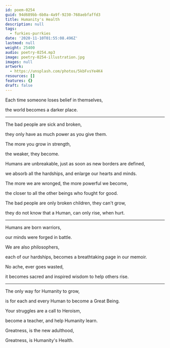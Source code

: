```yaml
---
id: poem-0254
guid: 94d689bb-6b0a-4a9f-9230-768aebfaffd3
title: Humanity's Health
description: null
tags:
  - furkies-purrkies
date: '2020-11-10T01:55:08.496Z'
lastmod: null
weight: 25400
audio: poetry-0254.mp3
image: poetry-0254-illustration.jpg
images: null
artwork:
  - https://unsplash.com/photos/5kbFvsYe4K4
resources: []
features: {}
draft: false
---
```


Each time someone loses belief in themselves,

the world becomes a darker place.

---

The bad people are sick and broken,

they only have as much power as you give them.

The more you grow in strength,

the weaker, they become.

Humans are unbreakable, just as soon as new borders are defined,

we absorb all the hardships, and enlarge our hearts and minds.

The more we are wronged, the more powerful we become,

the closer to all the other beings who fought for good.

The bad people are only broken children, they can't grow,

they do not know that a Human, can only rise, when hurt.

---

Humans are born warriors,

our minds were forged in battle.

We are also philosophers,

each of our hardships, becomes a breathtaking page in our memoir.

No ache, ever goes wasted,

it becomes sacred and inspired wisdom to help others rise.

---

The only way for Humanity to grow,

is for each and every Human to become a Great Being.

Your struggles are a call to Heroism,

become a teacher, and help Humanity learn.

Greatness, is the new adulthood,

Greatness, is Humanity's Health.
